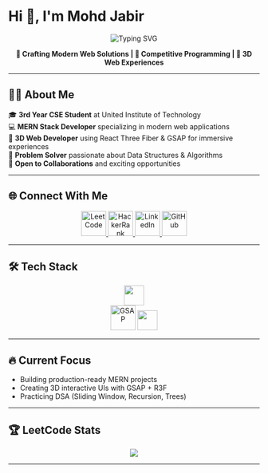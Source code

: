 # Hi 👋, I'm Mohd Jabir

<div align="center">
  <img src="https://readme-typing-svg.herokuapp.com?font=Fira+Code&size=22&duration=3000&pause=1000&color=36BCF7&center=true&vCenter=true&width=600&lines=MERN+Stack+Web+Developer;CSE+Undergraduate;Problem+Solving+Enthusiast;Building+3D+Web+Experiences" alt="Typing SVG" />
</div>

<p align="center">
  <b>🚀 Crafting Modern Web Solutions | 🎯 Competitive Programming | 🌟 3D Web Experiences</b>
</p>

---

## 👨‍💻 About Me

🎓 **3rd Year CSE Student** at United Institute of Technology  
💻 **MERN Stack Developer** specializing in modern web applications  
🎨 **3D Web Developer** using React Three Fiber & GSAP for immersive experiences  
🧠 **Problem Solver** passionate about Data Structures & Algorithms  
🤝 **Open to Collaborations** and exciting opportunities  

---

## 🌐 Connect With Me

<div align="center">
  <a href="https://leetcode.com/mohd_jabir_" target="_blank">
    <img src="https://skillicons.dev/icons?i=leetcode" width="50" alt="LeetCode" />
  </a>
  <a href="https://www.hackerrank.com/Akbar_Ali_" target="_blank">
    <img src="https://skillicons.dev/icons?i=hackerrank" width="50" alt="HackerRank" />
  </a>
  <a href="https://www.linkedin.com/in/mohd-jabir-515ba7263" target="_blank">
    <img src="https://skillicons.dev/icons?i=linkedin" width="50" alt="LinkedIn" />
  </a>
  <a href="https://github.com/Mohd-Jabir" target="_blank">
    <img src="https://skillicons.dev/icons?i=github" width="50" alt="GitHub" />
  </a>
</div>

---

## 🛠️ Tech Stack

<div align="center">
  <img src="https://skillicons.dev/icons?i=react,html,css,js,threejs" height="40" />
  <br />
  <img src="https://raw.githubusercontent.com/Mohd-Jabir/assets/main/greensock-gsap-logo.svg" width="50" title="GSAP" />
  <img src="https://skillicons.dev/icons?i=nodejs,express,mongodb" height="40" />
</div>

---

## 🔥 Current Focus

- Building production-ready MERN projects  
- Creating 3D interactive UIs with GSAP + R3F  
- Practicing DSA (Sliding Window, Recursion, Trees)

---

## 🏆 LeetCode Stats

<div align="center">
  <img src="https://leetcard.jacoblin.cool/mohd_jabir_?ext=contest" />
</div>

---
